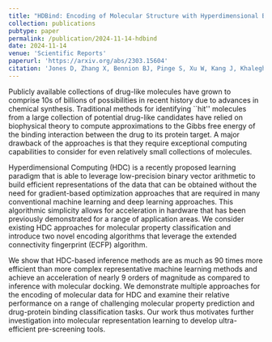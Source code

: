 ```yaml
---
title: "HDBind: Encoding of Molecular Structure with Hyperdimensional Binary Representations"
collection: publications
pubtype: paper
permalink: /publication/2024-11-14-hdbind
date: 2024-11-14
venue: 'Scientific Reports'
paperurl: 'https://arxiv.org/abs/2303.15604'
citation: 'Jones D, Zhang X, Bennion BJ, Pinge S, Xu W, Kang J, Khaleghi B, <b>Moshiri N</b>, Allen JE, Rosing TS (2024). "HDBind: Encoding of Molecular Structure with Hyperdimensional Binary Representations." <i>Scientific Reports</i>. 14:29025. <a href="https://doi.org/10.1038/s41598-024-80009-w" target="_blank">doi:10.1038/s41598-024-80009-w</a>'
---
```

Publicly available collections of drug-like molecules have grown to comprise 10s of billions of possibilities in recent history due to advances in chemical synthesis. Traditional methods for identifying ``hit'' molecules from a large collection of potential drug-like candidates have relied on biophysical theory to compute approximations to the Gibbs free energy of the binding interaction between the drug to its protein target. A major drawback of the approaches is that they require exceptional computing capabilities to consider for even relatively small collections of molecules.

Hyperdimensional Computing (HDC) is a recently proposed learning paradigm that is able to leverage low-precision binary vector arithmetic to build efficient representations of the data that can be obtained without the need for gradient-based optimization approaches that are required in many conventional machine learning and deep learning approaches. This algorithmic simplicity allows for acceleration in hardware that has been previously demonstrated for a range of application areas. We consider existing HDC approaches for molecular property classification and introduce two novel encoding algorithms that leverage the extended connectivity fingerprint (ECFP) algorithm.

We show that HDC-based inference methods are as much as 90 times more efficient than more complex representative machine learning methods and achieve an acceleration of nearly 9 orders of magnitude as compared to inference with molecular docking. We demonstrate multiple approaches for the encoding of molecular data for HDC and examine their relative performance on a range of challenging molecular property prediction and drug-protein binding classification tasks. Our work thus motivates further investigation into molecular representation learning to develop ultra-efficient pre-screening tools.
